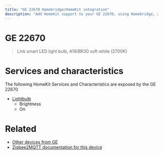 ```yaml
---
title: "GE 22670 Homebridge/HomeKit integration"
description: "Add HomeKit support to your GE 22670, using Homebridge, Zigbee2MQTT and homebridge-z2m."
---
```

<!---
This file has been GENERATED using src/docgen/docgen.ts
DO NOT EDIT THIS FILE MANUALLY!
-->
# GE 22670
> Link smart LED light bulb, A19/BR30 soft white (2700K)


# Services and characteristics
The following HomeKit Services and Characteristics are exposed by
the GE 22670

* [Lightbulb](../../light.md)
  * Brightness
  * On


# Related
* [Other devices from GE](../index.md#ge)
* [Zigbee2MQTT documentation for this device](https://www.zigbee2mqtt.io/devices/22670.html)